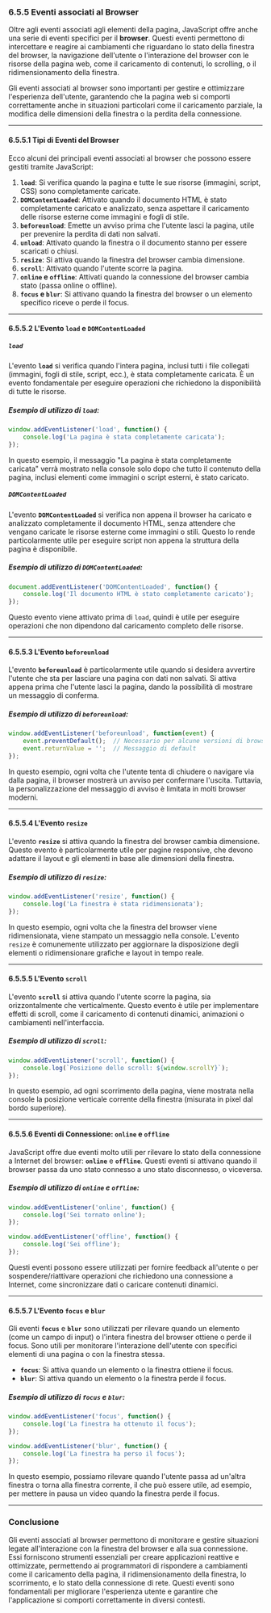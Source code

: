 ### 6.5.5 Eventi associati al Browser

Oltre agli eventi associati agli elementi della pagina, JavaScript offre anche una serie di eventi specifici per il **browser**. Questi eventi permettono di intercettare e reagire ai cambiamenti che riguardano lo stato della finestra del browser, la navigazione dell'utente o l'interazione del browser con le risorse della pagina web, come il caricamento di contenuti, lo scrolling, o il ridimensionamento della finestra.

Gli eventi associati al browser sono importanti per gestire e ottimizzare l'esperienza dell'utente, garantendo che la pagina web si comporti correttamente anche in situazioni particolari come il caricamento parziale, la modifica delle dimensioni della finestra o la perdita della connessione.

---

#### 6.5.5.1 Tipi di Eventi del Browser

Ecco alcuni dei principali eventi associati al browser che possono essere gestiti tramite JavaScript:

1. **`load`**: Si verifica quando la pagina e tutte le sue risorse (immagini, script, CSS) sono completamente caricate.
2. **`DOMContentLoaded`**: Attivato quando il documento HTML è stato completamente caricato e analizzato, senza aspettare il caricamento delle risorse esterne come immagini e fogli di stile.
3. **`beforeunload`**: Emette un avviso prima che l'utente lasci la pagina, utile per prevenire la perdita di dati non salvati.
4. **`unload`**: Attivato quando la finestra o il documento stanno per essere scaricati o chiusi.
5. **`resize`**: Si attiva quando la finestra del browser cambia dimensione.
6. **`scroll`**: Attivato quando l'utente scorre la pagina.
7. **`online` e `offline`**: Attivati quando la connessione del browser cambia stato (passa online o offline).
8. **`focus` e `blur`**: Si attivano quando la finestra del browser o un elemento specifico riceve o perde il focus.

---

#### 6.5.5.2 L'Evento `load` e `DOMContentLoaded`

##### `load`

L'evento **`load`** si verifica quando l'intera pagina, inclusi tutti i file collegati (immagini, fogli di stile, script, ecc.), è stata completamente caricata. È un evento fondamentale per eseguire operazioni che richiedono la disponibilità di tutte le risorse.

##### Esempio di utilizzo di `load`:

```javascript
window.addEventListener('load', function() {
    console.log('La pagina è stata completamente caricata');
});
```

In questo esempio, il messaggio "La pagina è stata completamente caricata" verrà mostrato nella console solo dopo che tutto il contenuto della pagina, inclusi elementi come immagini o script esterni, è stato caricato.

##### `DOMContentLoaded`

L'evento **`DOMContentLoaded`** si verifica non appena il browser ha caricato e analizzato completamente il documento HTML, senza attendere che vengano caricate le risorse esterne come immagini o stili. Questo lo rende particolarmente utile per eseguire script non appena la struttura della pagina è disponibile.

##### Esempio di utilizzo di `DOMContentLoaded`:

```javascript
document.addEventListener('DOMContentLoaded', function() {
    console.log('Il documento HTML è stato completamente caricato');
});
```

Questo evento viene attivato prima di `load`, quindi è utile per eseguire operazioni che non dipendono dal caricamento completo delle risorse.

---

#### 6.5.5.3 L'Evento `beforeunload`

L'evento **`beforeunload`** è particolarmente utile quando si desidera avvertire l'utente che sta per lasciare una pagina con dati non salvati. Si attiva appena prima che l'utente lasci la pagina, dando la possibilità di mostrare un messaggio di conferma.

##### Esempio di utilizzo di `beforeunload`:

```javascript
window.addEventListener('beforeunload', function(event) {
    event.preventDefault();  // Necessario per alcune versioni di browser
    event.returnValue = '';  // Messaggio di default
});
```

In questo esempio, ogni volta che l'utente tenta di chiudere o navigare via dalla pagina, il browser mostrerà un avviso per confermare l'uscita. Tuttavia, la personalizzazione del messaggio di avviso è limitata in molti browser moderni.

---

#### 6.5.5.4 L'Evento `resize`

L'evento **`resize`** si attiva quando la finestra del browser cambia dimensione. Questo evento è particolarmente utile per pagine responsive, che devono adattare il layout e gli elementi in base alle dimensioni della finestra.

##### Esempio di utilizzo di `resize`:

```javascript
window.addEventListener('resize', function() {
    console.log('La finestra è stata ridimensionata');
});
```

In questo esempio, ogni volta che la finestra del browser viene ridimensionata, viene stampato un messaggio nella console. L'evento `resize` è comunemente utilizzato per aggiornare la disposizione degli elementi o ridimensionare grafiche e layout in tempo reale.

---

#### 6.5.5.5 L'Evento `scroll`

L'evento **`scroll`** si attiva quando l'utente scorre la pagina, sia orizzontalmente che verticalmente. Questo evento è utile per implementare effetti di scroll, come il caricamento di contenuti dinamici, animazioni o cambiamenti nell'interfaccia.

##### Esempio di utilizzo di `scroll`:

```javascript
window.addEventListener('scroll', function() {
    console.log(`Posizione dello scroll: ${window.scrollY}`);
});
```

In questo esempio, ad ogni scorrimento della pagina, viene mostrata nella console la posizione verticale corrente della finestra (misurata in pixel dal bordo superiore).

---

#### 6.5.5.6 Eventi di Connessione: `online` e `offline`

JavaScript offre due eventi molto utili per rilevare lo stato della connessione a Internet del browser: **`online`** e **`offline`**. Questi eventi si attivano quando il browser passa da uno stato connesso a uno stato disconnesso, o viceversa.

##### Esempio di utilizzo di `online` e `offline`:

```javascript
window.addEventListener('online', function() {
    console.log('Sei tornato online');
});

window.addEventListener('offline', function() {
    console.log('Sei offline');
});
```

Questi eventi possono essere utilizzati per fornire feedback all'utente o per sospendere/riattivare operazioni che richiedono una connessione a Internet, come sincronizzare dati o caricare contenuti dinamici.

---

#### 6.5.5.7 L'Evento `focus` e `blur`

Gli eventi **`focus`** e **`blur`** sono utilizzati per rilevare quando un elemento (come un campo di input) o l'intera finestra del browser ottiene o perde il focus. Sono utili per monitorare l'interazione dell'utente con specifici elementi di una pagina o con la finestra stessa.

- **`focus`**: Si attiva quando un elemento o la finestra ottiene il focus.
- **`blur`**: Si attiva quando un elemento o la finestra perde il focus.

##### Esempio di utilizzo di `focus` e `blur`:

```javascript
window.addEventListener('focus', function() {
    console.log('La finestra ha ottenuto il focus');
});

window.addEventListener('blur', function() {
    console.log('La finestra ha perso il focus');
});
```

In questo esempio, possiamo rilevare quando l'utente passa ad un'altra finestra o torna alla finestra corrente, il che può essere utile, ad esempio, per mettere in pausa un video quando la finestra perde il focus.

---

### Conclusione

Gli eventi associati al browser permettono di monitorare e gestire situazioni legate all'interazione con la finestra del browser e alla sua connessione. Essi forniscono strumenti essenziali per creare applicazioni reattive e ottimizzate, permettendo ai programmatori di rispondere a cambiamenti come il caricamento della pagina, il ridimensionamento della finestra, lo scorrimento, e lo stato della connessione di rete. Questi eventi sono fondamentali per migliorare l'esperienza utente e garantire che l'applicazione si comporti correttamente in diversi contesti.